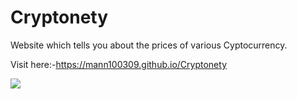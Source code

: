 # Cryptonety
Website which tells you about the prices of various Cyptocurrency.

Visit here:-https://mann100309.github.io/Cryptonety


<img width="auto" height="auto" src="https://user-images.githubusercontent.com/100406709/218244214-a6fb03ca-1ae0-46ba-abb7-1cc4300f2045.png">

